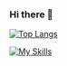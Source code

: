 ### Hi there 👋
[![Top Langs](https://github-readme-stats-git-masterrstaa-rickstaa.vercel.app/api/top-langs/?username=MaxKej&hide=HLSL,ShaderLab&count_private=true&langs_count=6)](https://github.com/anuraghazra/github-readme-stats)

[![My Skills](https://skillicons.dev/icons?i=fortran,c,cpp,cs,js,java,py,dotnet,vim,vscode,visualstudio,idea,unity,mongodb&perline=7)](https://skillicons.dev)
